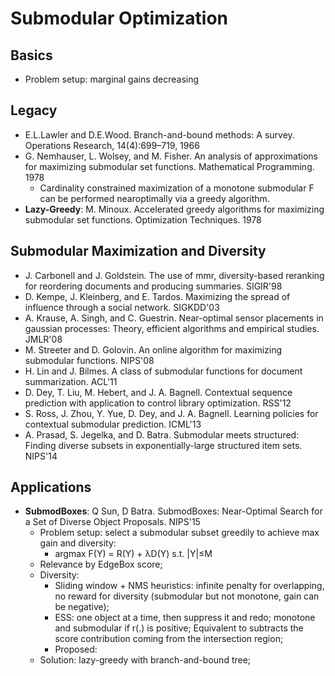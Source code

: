 # Submodular Optimization

## Basics
- Problem setup: marginal gains decreasing

## Legacy
- E.L.Lawler and D.E.Wood. Branch-and-bound methods: A survey. Operations Research, 14(4):699–719, 1966
- G. Nemhauser, L. Wolsey, and M. Fisher. An analysis of approximations for maximizing submodular set functions. Mathematical Programming. 1978
	- Cardinality constrained maximization of a monotone submodular F can be performed nearoptimally via a greedy algorithm.
- **Lazy-Greedy**: M. Minoux. Accelerated greedy algorithms for maximizing submodular set functions. Optimization Techniques. 1978

## Submodular Maximization and Diversity
- J. Carbonell and J. Goldstein. The use of mmr, diversity-based reranking for reordering documents and producing summaries. SIGIR'98
- D. Kempe, J. Kleinberg, and E. Tardos. Maximizing the spread of influence through a social network. SIGKDD'03
- A. Krause, A. Singh, and C. Guestrin. Near-optimal sensor placements in gaussian processes: Theory, efficient algorithms and empirical studies. JMLR'08
- M. Streeter and D. Golovin. An online algorithm for maximizing submodular functions. NIPS'08
- H. Lin and J. Bilmes. A class of submodular functions for document summarization. ACL'11
- D. Dey, T. Liu, M. Hebert, and J. A. Bagnell. Contextual sequence prediction with application to control library optimization. RSS'12
- S. Ross, J. Zhou, Y. Yue, D. Dey, and J. A. Bagnell. Learning policies for contextual submodular prediction. ICML'13
- A. Prasad, S. Jegelka, and D. Batra. Submodular meets structured: Finding diverse subsets in exponentially-large structured item sets. NIPS'14

## Applications
- **SubmodBoxes**: Q Sun, D Batra. SubmodBoxes: Near-Optimal Search for a Set of Diverse Object Proposals. NIPS'15
	- Problem setup: select a submodular subset greedily to achieve max gain and diversity:
		- argmax F(Y) = R(Y) + λD(Y) s.t. |Y|≤M
	- Relevance by EdgeBox score;
	- Diversity:
		- Sliding window + NMS heuristics: infinite penalty for overlapping, no reward for diversity (submodular but not monotone, gain can be negative);
		- ESS: one object at a time, then suppress it and redo; monotone and submodular if r(.) is positive; Equivalent to subtracts the score contribution coming from the intersection region;
		- Proposed:
	- Solution: lazy-greedy with branch-and-bound tree;